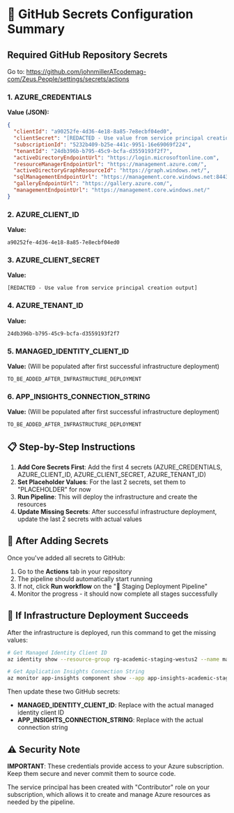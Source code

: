 # 🔑 GitHub Secrets Configuration Summary

## Required GitHub Repository Secrets

Go to: https://github.com/johnmillerATcodemag-com/Zeus.People/settings/secrets/actions

### 1. AZURE_CREDENTIALS
**Value (JSON):**
```json
{
  "clientId": "a90252fe-4d36-4e18-8a85-7e8ecbf04ed0",
  "clientSecret": "[REDACTED - Use value from service principal creation]",
  "subscriptionId": "5232b409-b25e-441c-9951-16e69069f224",
  "tenantId": "24db396b-b795-45c9-bcfa-d3559193f2f7",
  "activeDirectoryEndpointUrl": "https://login.microsoftonline.com",
  "resourceManagerEndpointUrl": "https://management.azure.com/",
  "activeDirectoryGraphResourceId": "https://graph.windows.net/",
  "sqlManagementEndpointUrl": "https://management.core.windows.net:8443/",
  "galleryEndpointUrl": "https://gallery.azure.com/",
  "managementEndpointUrl": "https://management.core.windows.net/"
}
```

### 2. AZURE_CLIENT_ID
**Value:**
```
a90252fe-4d36-4e18-8a85-7e8ecbf04ed0
```

### 3. AZURE_CLIENT_SECRET  
**Value:**
```
[REDACTED - Use value from service principal creation output]
```

### 4. AZURE_TENANT_ID
**Value:**
```
24db396b-b795-45c9-bcfa-d3559193f2f7
```

### 5. MANAGED_IDENTITY_CLIENT_ID
**Value:** (Will be populated after first successful infrastructure deployment)
```
TO_BE_ADDED_AFTER_INFRASTRUCTURE_DEPLOYMENT
```

### 6. APP_INSIGHTS_CONNECTION_STRING
**Value:** (Will be populated after first successful infrastructure deployment)
```
TO_BE_ADDED_AFTER_INFRASTRUCTURE_DEPLOYMENT
```

## 📋 Step-by-Step Instructions

1. **Add Core Secrets First**: Add the first 4 secrets (AZURE_CREDENTIALS, AZURE_CLIENT_ID, AZURE_CLIENT_SECRET, AZURE_TENANT_ID)
2. **Set Placeholder Values**: For the last 2 secrets, set them to "PLACEHOLDER" for now
3. **Run Pipeline**: This will deploy the infrastructure and create the resources
4. **Update Missing Secrets**: After successful infrastructure deployment, update the last 2 secrets with actual values

## 🚀 After Adding Secrets

Once you've added all secrets to GitHub:

1. Go to the **Actions** tab in your repository
2. The pipeline should automatically start running
3. If not, click **Run workflow** on the "🚀 Staging Deployment Pipeline"
4. Monitor the progress - it should now complete all stages successfully

## 🔧 If Infrastructure Deployment Succeeds

After the infrastructure is deployed, run this command to get the missing values:

```bash
# Get Managed Identity Client ID
az identity show --resource-group rg-academic-staging-westus2 --name managed-identity-academic-staging-2ymnmfmrvsb3w --query clientId --output tsv

# Get Application Insights Connection String  
az monitor app-insights component show --app app-insights-academic-staging-2ymnmfmrvsb3w --resource-group rg-academic-staging-westus2 --query connectionString --output tsv
```

Then update these two GitHub secrets:
- **MANAGED_IDENTITY_CLIENT_ID**: Replace with the actual managed identity client ID
- **APP_INSIGHTS_CONNECTION_STRING**: Replace with the actual connection string

## ⚠️ Security Note

**IMPORTANT**: These credentials provide access to your Azure subscription. Keep them secure and never commit them to source code.

The service principal has been created with "Contributor" role on your subscription, which allows it to create and manage Azure resources as needed by the pipeline.
